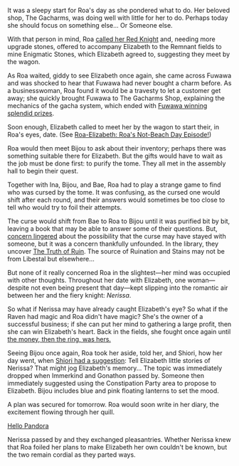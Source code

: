 It was a sleepy start for Roa's day as she pondered what to do. Her beloved shop, The Gacharms, was doing well with little for her to do. Perhaps today she should focus on something else... Or Someone else.

With that person in mind, Roa [called her Red Knight](https://youtu.be/E-LGNO7JdO4?t=748) and, needing more upgrade stones, offered to accompany Elizabeth to the Remnant fields to mine Enigmatic Stones, which Elizabeth agreed to, suggesting they meet by the wagon.

As Roa waited, giddy to see Elizabeth once again, she came across Fuwawa and was shocked to hear that Fuwawa had never bought a charm before. As a businesswoman, Roa found it would be a travesty to let a customer get away; she quickly brought Fuwawa to The Gacharms Shop, explaining the mechanics of the gacha system, which ended with [Fuwawa winning splendid prizes](https://youtu.be/E-LGNO7JdO4?t=978).

Soon enough, Elizabeth called to meet her by the wagon to start their, in Roa's eyes, date. (See [Roa-Elizabeth: Roa's Not-Beach Day Episode!](#edge:raora-liz))

Roa would then meet Bijou to ask about their inventory; perhaps there was something suitable there for Elizabeth. But the gifts would have to wait as the job must be done first: to purify the tome. They all met in the assembly hall to begin their quest.

Together with Ina, Bijou, and Bae, Roa had to play a strange game to find who was cursed by the tome. It was confusing, as the cursed one would shift after each round, and their answers would sometimes be too close to tell who would try to foil their attempts.

The curse would shift from Bae to Roa to Bijou until it was purified bit by bit, leaving a book that may be able to answer some of their questions. But, [concern lingered](https://youtu.be/E-LGNO7JdO4?t=5760) about the possibility that the curse may have stayed with someone, but it was a concern thankfully unfounded. In the library, they uncover [The Truth of Ruin](https://youtu.be/E-LGNO7JdO4?t=5936). The source of Ruination and Stains may not be from Libestal but elsewhere...

But none of it really concerned Roa in the slightest—her mind was occupied with other thoughts. Throughout her date with Elizabeth, one woman—despite not even being present that day—kept slipping into the romantic air between her and the fiery knight: _Nerissa_.

So what if Nerissa may have already caught Elizabeth's eye? So what if the Raven had magic and Roa didn't have magic? She's the owner of a successful business; if she can put her mind to gathering a large profit, then she can win Elizabeth's heart. Back in the fields, she fought once again until [the money, then the ring, was hers.](https://youtu.be/E-LGNO7JdO4?t=9770)

Seeing Bijou once again, Roa took her aside, told her, and Shiori, how her day went, when [Shiori had a suggestion](https://youtu.be/E-LGNO7JdO4?t=10994):
Tell Elizabeth little stories of Nerissa? That might jog Elizabeth's memory... The topic was immediately dropped when Immerkind and Gonathon passed by. Someone then immediately suggested using the Constipation Party area to propose to Elizabeth. Bijou includes blue and pink floating lanterns to set the mood.

A plan was secured for tomorrow. Roa would soon write in her diary, the excitement flowing through her quill.

[Hello Pandora](https://youtu.be/E-LGNO7JdO4?t=11534)

Nerissa passed by and they exchanged pleasantries. Whether Nerissa knew that Roa foiled her plans to make Elizabeth her own couldn't be known, but the two remain cordial as they parted ways.
